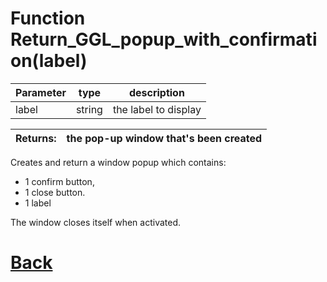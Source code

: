 # Function Return_GGL_popup_with_confirmation(label)


| Parameter   |  type   |              description                   |
|--           |       --|--                                          |
|   label      | string  | the label to display                      |

| Returns:  | the pop-up window that's been created |
|--         |                                     --|

Creates and return a window popup which contains: 
- 1 confirm button,
- 1 close button.
- 1 label
																	
The window closes itself when activated.

# [Back](https://github.com/Ced30/GML-GUI-Library-GGL-Documentation/blob/main/API/Factory%20Functions.md)
